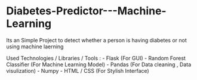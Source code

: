 # Diabetes-Predictor---Machine-Learning


Its an Simple Project to detect whether a person is having diabetes or not using machine laerning 

Used Technologies / Libraries / Tools : 
                                                              - Flask (For GUI)
                                                              - Random Forest Classifier (For Machine Learning Model)
                                                              - Pandas (For Data cleaning , Data visulization)
                                                              - Numpy 
                                                              - HTML / CSS (For Stylish Interface) 
                                                              
                  
